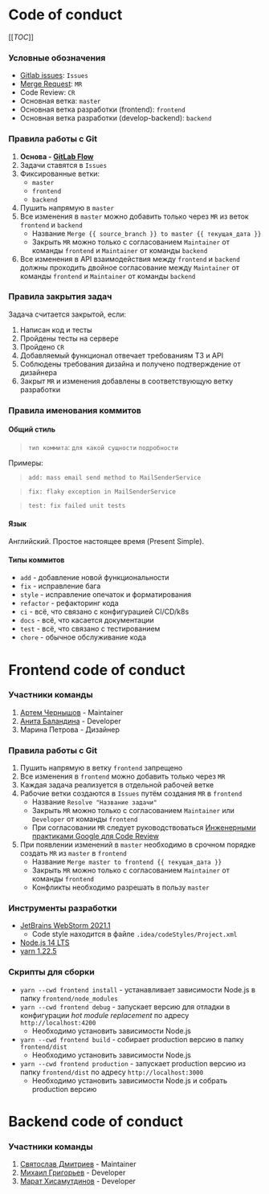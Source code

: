 # Code of conduct

[[_TOC_]]

### Условные обозначения
- [Gitlab issues](https://gitlab.com/temikmax/org-mephi-2.0/-/issues): `Issues`
- [Merge Request](https://gitlab.com/temikmax/org-mephi-2.0/-/merge_requests): `MR`
- Code Review: `CR`
- Основная ветка: `master`
- Основная ветка разработки (frontend): `frontend`
- Основная ветка разработки (develop-backend): `backend`

### Правила работы с Git

1. **Основа - [GitLab Flow](https://docs.gitlab.com/ee/topics/gitlab_flow.html#production-branch-with-gitlab-flow)**
1. Задачи ставятся в `Issues`
1. Фиксированные ветки:
    - `master`
    - `frontend`
    - `backend`
1. Пушить напрямую в `master`
1. Все изменения в `master` можно добавить только через `MR` из веток `frontend` и `backend`
    * Название `Merge {{ source_branch }} to master {{ текущая_дата }}`
    * Закрыть `MR` можно только с согласованием `Maintainer` от команды `frontend` и `Maintainer` от команды `backend`
1. Все изменения в API взаимодействия между `frontend` и `backend` должны проходить двойное согласование между `Maintainer` от команды `frontend` и `Maintainer` от команды `backend`

### Правила закрытия задач
Задача считается закрытой, если:
1. Написан код и тесты
1. Пройдены тесты на сервере
1. Пройдено `CR`
1. Добавляемый функционал отвечает требованиям ТЗ и API
1. Соблюдены требования дизайна и получено подтверждение от дизайнера
1. Закрыт `MR` и изменения добавлены в соответствующую ветку разработки

### Правила именования коммитов
#### Общий стиль
> `тип коммита`: `для какой сущности` `подробности`

Примеры:
> `add: mass email send method to MailSenderService`

> `fix: flaky exception in MailSenderService`

> `test: fix failed unit tests`

#### Язык
Английский. Простое настоящее время (Present Simple).

#### Типы коммитов
- `add` - добавление новой функциональности
- `fix` - исправление бага
- `style` - исправление опечаток и форматирования
- `refactor` - рефакторинг кода
- `ci` - всё, что связано с конфигурацией CI/CD/k8s
- `docs` - всё, что касается документации
- `test` - всё, что связано с тестированием
- `chore` - обычное обслуживание кода




# Frontend code of conduct

### Участники команды
1. [Артем Чернышов](https://gitlab.com/ache) - Maintainer
1. [Анита Баландина](https://gitlab.com/anita-balandina) - Developer
1. Марина Петрова - Дизайнер

### Правила работы с Git
1. Пушить напрямую в ветку `frontend` запрещено
1. Все изменения в `frontend` можно добавить только через `MR`
1. Каждая задача реализуется в отдельной рабочей ветке
1. Рабочие ветки создаются в `Issues` путём создания `MR` в `frontend`
    * Название `Resolve "Название задачи"`
    * Закрыть `MR` можно только с согласованием `Maintainer` или `Developer` от команды `frontend`
    * При согласовании `MR` следует руководствоваться [Инженерными практиками Google для Code Review](https://tproger.ru/translations/code-review-a-la-google/)
1. При появлении изменений в `master` необходимо в срочном порядке создать `MR` из `master` в `frontend`
    * Название `Merge master to frontend {{ текущая_дата }}`
    * Закрыть `MR` можно только с согласованием `Maintainer` от команды `frontend`
    * Конфликты необходимо разрешать в пользу `master`

### Инструменты разработки
- [JetBrains WebStorm 2021.1](https://www.jetbrains.com/webstorm/)
    - Code style находится в файле `.idea/codeStyles/Project.xml`
- [Node.js 14 LTS](https://nodejs.org/en/)
- [yarn 1.22.5](https://classic.yarnpkg.com/en/docs/install/)

### Скрипты для сборки
- `yarn --cwd frontend install` - устанавливает зависимости Node.js в папку `frontend/node_modules`
- `yarn --cwd frontend debug` - запускает версию для отладки в конфигурации *hot module replacement* по адресу `http://localhost:4200`
    - Необходимо установить зависимости Node.js 
- `yarn --cwd frontend build` - собирает production версию в папку `frontend/dist`
    - Необходимо установить зависимости Node.js
- `yarn --cwd frontend production` - запускает production версию из папку `frontend/dist` по адресу `http://localhost:3000`
    - Необходимо установить зависимости Node.js и собрать production версию




# Backend code of conduct
### Участники команды
1. [Святослав Дмитриев](https://gitlab.com/sodmitriev) - Maintainer
1. [Михаил Григорьев](https://gitlab.com/grigorevmp) - Developer
1. [Марат Хисамутдинов](https://gitlab.com/marat.ai) - Developer
